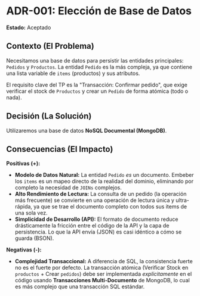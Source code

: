 # ADR-001: Elección de Base de Datos

**Estado:** Aceptado

## Contexto (El Problema)

Necesitamos una base de datos para persistir las entidades principales: `Pedidos` y `Productos`. La entidad `Pedido` es la más compleja, ya que contiene una lista variable de `items` (productos) y sus atributos.

El requisito clave del TP es la "Transacción: Confirmar pedido", que exige verificar el stock de `Productos` y crear un `Pedido` de forma atómica (todo o nada).

## Decisión (La Solución)

Utilizaremos una base de datos **NoSQL Documental (MongoDB)**.

## Consecuencias (El Impacto)

**Positivas (+):**

* **Modelo de Datos Natural:** La entidad `Pedido` *es* un documento. Embeber los `items` es un mapeo directo de la realidad del dominio, eliminando por completo la necesidad de `JOINs` complejos.
* **Alto Rendimiento de Lectura:** La consulta de un pedido (la operación más frecuente) se convierte en una operación de lectura única y ultra-rápida, ya que se trae el documento completo con todos sus items de una sola vez.
* **Simplicidad de Desarrollo (API):** El formato de documento reduce drásticamente la fricción entre el código de la API y la capa de persistencia. Lo que la API envía (JSON) es casi idéntico a cómo se guarda (BSON).

**Negativas (-):**

* **Complejidad Transaccional:** A diferencia de SQL, la consistencia fuerte no es el fuerte por defecto. La transacción atómica (Verificar Stock en `productos` + Crear `pedidos`) debe ser implementada *explícitamente* en el código usando **Transacciones Multi-Documento** de MongoDB, lo cual es más complejo que una transacción SQL estándar.